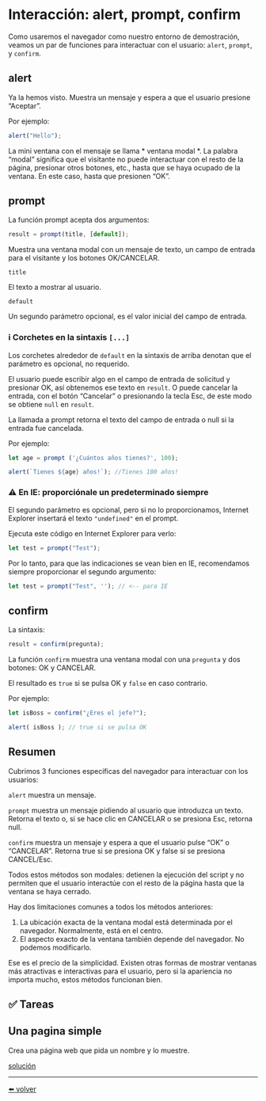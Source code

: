 # Interacción: alert, prompt, confirm

Como usaremos el navegador como nuestro entorno de demostración, veamos un par de funciones para interactuar con el usuario: `alert`, `prompt`, y `confirm`.

## alert
Ya la hemos visto. Muestra un mensaje y espera a que el usuario presione “Aceptar”.

Por ejemplo:

````js
alert("Hello");
````

La mini ventana con el mensaje se llama * ventana modal *. La palabra “modal” significa que el visitante no puede interactuar con el resto de la página, presionar otros botones, etc., hasta que se haya ocupado de la ventana. En este caso, hasta que presionen “OK”.

## prompt
La función prompt acepta dos argumentos:

````js
result = prompt(title, [default]);
````

Muestra una ventana modal con un mensaje de texto, un campo de entrada para el visitante y los botones OK/CANCELAR.

`title`

El texto a mostrar al usuario.

`default`

Un segundo parámetro opcional, es el valor inicial del campo de entrada.

### ℹ️ Corchetes en la sintaxis `[...]`
Los corchetes alrededor de `default` en la sintaxis de arriba denotan que el parámetro es opcional, no requerido.

El usuario puede escribir algo en el campo de entrada de solicitud y presionar OK, así obtenemos ese texto en `result`. O puede cancelar la entrada, con el botón “Cancelar” o presionando la tecla Esc, de este modo se obtiene `null` en `result`.

La llamada a prompt retorna el texto del campo de entrada o null si la entrada fue cancelada.

Por ejemplo:

````js
let age = prompt ('¿Cuántos años tienes?', 100);

alert(`Tienes ${age} años!`); //Tienes 100 años!
````

### ⚠️ En IE: proporciónale un predeterminado siempre
El segundo parámetro es opcional, pero si no lo proporcionamos, Internet Explorer insertará el texto `"undefined"` en el prompt.

Ejecuta este código en Internet Explorer para verlo:

````js
let test = prompt("Test");
````
Por lo tanto, para que las indicaciones se vean bien en IE, recomendamos siempre proporcionar el segundo argumento:

````js
let test = prompt("Test", ''); // <-- para IE
````

## confirm

La sintaxis:

````js
result = confirm(pregunta);
````

La función `confirm` muestra una ventana modal con una `pregunta` y dos botones: OK y CANCELAR.

El resultado es `true` si se pulsa OK y `false` en caso contrario.

Por ejemplo:

````js
let isBoss = confirm("¿Eres el jefe?");

alert( isBoss ); // true si se pulsa OK
````

## Resumen

Cubrimos 3 funciones específicas del navegador para interactuar con los usuarios:

`alert`
muestra un mensaje.

`prompt`
muestra un mensaje pidiendo al usuario que introduzca un texto. Retorna el texto o, si se hace clic en CANCELAR o se presiona Esc, retorna null.

`confirm`
muestra un mensaje y espera a que el usuario pulse “OK” o “CANCELAR”. Retorna true si se presiona OK y false si se presiona CANCEL/Esc.

Todos estos métodos son modales: detienen la ejecución del script y no permiten que el usuario interactúe con el resto de la página hasta que la ventana se haya cerrado.

Hay dos limitaciones comunes a todos los métodos anteriores:

1. La ubicación exacta de la ventana modal está determinada por el navegador. Normalmente, está en el centro.
2. El aspecto exacto de la ventana también depende del navegador. No podemos modificarlo.

Ese es el precio de la simplicidad. Existen otras formas de mostrar ventanas más atractivas e interactivas para el usuario, pero si la apariencia no importa mucho, estos métodos funcionan bien.

## ✅ Tareas

## Una pagina simple

Crea una página web que pida un nombre y lo muestre.

[solución]()

---
[⬅️ volver](https://github.com/VictorHugoAguilar/javascript-interview-questions-explained/tree/main/theory/first-steps)
